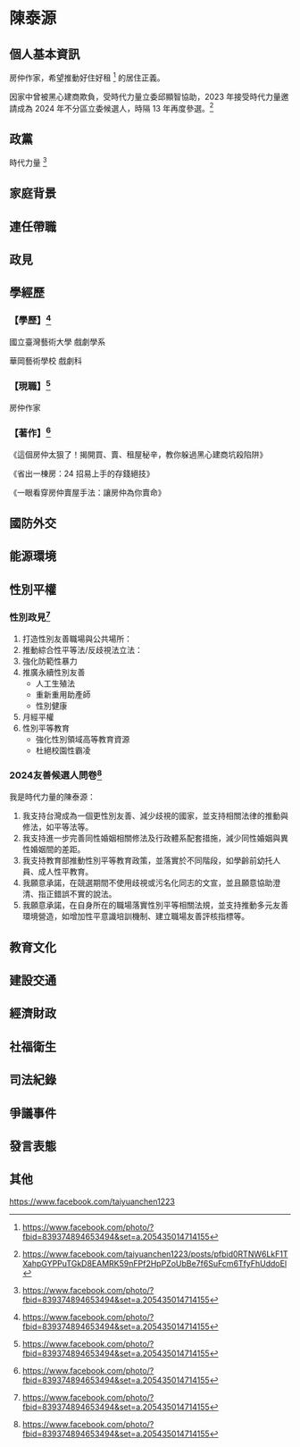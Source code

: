 # 陳泰源

## 個人基本資訊

房仲作家，希望推動好住好租 [^1] 的居住正義。

因家中曾被黑心建商欺負，受時代力量立委邱顯智協助，2023 年接受時代力量邀請成為 2024 年不分區立委候選人，時隔 13 年再度參選。[^2]

[^1]: https://www.facebook.com/photo/?fbid=839374894653494&set=a.205435014714155
[^2]: https://www.facebook.com/taiyuanchen1223/posts/pfbid0RTNW6LkF1TXahpGYPPuTGkD8EAMRK59nFPf2HpPZoUbBe7f6SuFcm6TfyFhUddoEl

## 政黨

時代力量 [^1]

[^1]: https://www.newpowerparty.tw/campaign

## 家庭背景

## 連任帶職

## 政見

## 學經歷

### 【學歷】[^1]
國立臺灣藝術大學 戲劇學系

華岡藝術學校 戲劇科

### 【現職】[^1]
房仲作家

### 【著作】[^1]
《這個房仲太狠了！揭開買、賣、租屋秘辛，教你躲過黑心建商坑殺陷阱》

《省出一棟房：24 招易上手的存錢絕技》

《一眼看穿房仲賣屋手法：讓房仲為你賣命》

[^1]: https://www.newpowerparty.tw/campaign

## 國防外交

## 能源環境

## 性別平權

### 性別政見[^1]

1. 打造性別友善職場與公共場所：
1. 推動綜合性平等法/反歧視法立法：
1. 強化防範性暴力
1. 推廣永續性別友善
    - 人工生殖法
    - 重新重用助產師
    - 性別健康
1. 月經平權
1. 性別平等教育
    - 強化性別領域高等教育資源
    - 杜絕校園性霸凌

### 2024友善候選人問卷[^1]

我是時代力量的陳泰源：

1. 我支持台灣成為一個更性別友善、減少歧視的國家，並支持相關法律的推動與修法，如平等法等。
1. 我支持進一步完善同性婚姻相關修法及行政體系配套措施，減少同性婚姻與異性婚姻間的差距。
1. 我支持教育部推動性別平等教育政策，並落實於不同階段，如學齡前幼托人員、成人性平教育。
1. 我願意承諾，在競選期間不使用歧視或污名化同志的文宣，並且願意協助澄清、指正錯誤不實的說法。
1. 我願意承諾，在自身所在的職場落實性別平等相關法規，並支持推動多元友善環境營造，如增加性平意識培訓機制、建立職場友善評核指標等。

[^1]: https://pridewatch.tw/candidate/taiyuannpp

## 教育文化

## 建設交通

## 經濟財政

## 社福衛生

## 司法紀錄

## 爭議事件

## 發言表態

## 其他

https://www.facebook.com/taiyuanchen1223